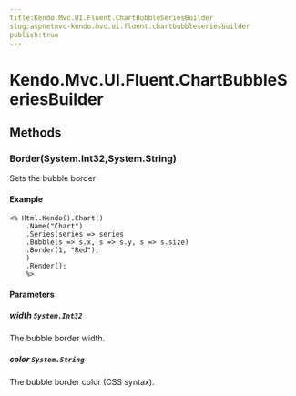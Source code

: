 ```yaml
---
title:Kendo.Mvc.UI.Fluent.ChartBubbleSeriesBuilder
slug:aspnetmvc-kendo.mvc.ui.fluent.chartbubbleseriesbuilder
publish:true
---
```


# Kendo.Mvc.UI.Fluent.ChartBubbleSeriesBuilder

## Methods

### Border(System.Int32,System.String)
Sets the bubble border

#### Example
    <% Html.Kendo().Chart()
        .Name("Chart")
        .Series(series => series
        .Bubble(s => s.x, s => s.y, s => s.size)
        .Border(1, "Red");
        )
        .Render();
        %>

#### Parameters

##### width `System.Int32`
The bubble border width.

##### color `System.String`
The bubble border color (CSS syntax).